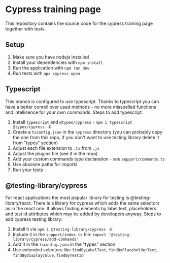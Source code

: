 # Cypress training page

This repository contains the source code for the cypress training page together with tests.

## Setup

1. Make sure you have nodejs installed
2. Install your dependencies with `npm install`
3. Run the application with `npm run dev`
4. Run tests with `npx cypress open`

## Typescript

This branch is configured to use typescript. Thanks to typescript you can have a better conroll over used methods - no more misspelled functions
and intellisence for your own commands. Steps to add typescript:

1. Install `typescript` and `@types/cypress` - `npm i typescript @types/cypress -D`
2. Create a `tsconfig.json` in the `cypress` directory (you can probably copy the one from this repo, if you don't want to use testing library delete it from "types" section)
3. Adjust each file extension to `.ts` from `.js`
4. Adjust the plugins file (see it in the repo)
5. Add your custom commands type declaration - see `support/commands.ts`
6. Use absolute paths for imports
7. Run your tests 

## @testing-library/cypress

For react applications the most popular library for testing is @testing-library/react. There is a library for cypress which adds the same selectors as in the react one. It allows finding elements by label text, placeholders and test id attributes which may be added by developers anyway. Steps to add cypress testing library: 

1. Install it via `npm i @testing-library/cypress -D`
2. Include it in the `support/index.ts` file: `import '@testing-library/cypress/add-commands'`
3. Add it in the `tsconfig.json` in the "types" section
4. Use extended selectors like `findByLabelText`, `findByPlaceholderText`,  `findByDisplayValue`, `findByTestId`
